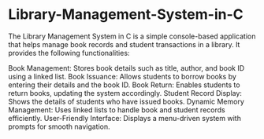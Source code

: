 # Library-Management-System-in-C
The Library Management System in C is a simple console-based application that helps manage book records and student transactions in a library. It provides the following functionalities:

Book Management: Stores book details such as title, author, and book ID using a linked list.
Book Issuance: Allows students to borrow books by entering their details and the book ID.
Book Return: Enables students to return books, updating the system accordingly.
Student Record Display: Shows the details of students who have issued books.
Dynamic Memory Management: Uses linked lists to handle book and student records efficiently.
User-Friendly Interface: Displays a menu-driven system with prompts for smooth navigation.
